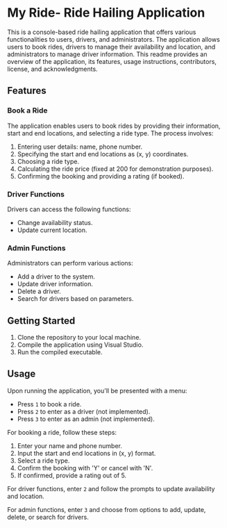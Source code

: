 # My Ride- Ride Hailing Application

This is a console-based ride hailing application that offers various functionalities to users, drivers, and administrators. The application allows users to book rides, drivers to manage their availability and location, and administrators to manage driver information. This readme provides an overview of the application, its features, usage instructions, contributors, license, and acknowledgments.

## Features

### Book a Ride

The application enables users to book rides by providing their information, start and end locations, and selecting a ride type. The process involves:

1. Entering user details: name, phone number.
2. Specifying the start and end locations as (x, y) coordinates.
3. Choosing a ride type.
4. Calculating the ride price (fixed at 200 for demonstration purposes).
5. Confirming the booking and providing a rating (if booked).

### Driver Functions

Drivers can access the following functions:

- Change availability status.
- Update current location.

### Admin Functions

Administrators can perform various actions:

- Add a driver to the system.
- Update driver information.
- Delete a driver.
- Search for drivers based on parameters.

## Getting Started

1. Clone the repository to your local machine.
2. Compile the application using Visual Studio.
3. Run the compiled executable.

## Usage

Upon running the application, you'll be presented with a menu:

- Press `1` to book a ride.
- Press `2` to enter as a driver (not implemented).
- Press `3` to enter as an admin (not implemented).

For booking a ride, follow these steps:

1. Enter your name and phone number.
2. Input the start and end locations in (x, y) format.
3. Select a ride type.
4. Confirm the booking with 'Y' or cancel with 'N'.
5. If confirmed, provide a rating out of 5.

For driver functions, enter `2` and follow the prompts to update availability and location.

For admin functions, enter `3` and choose from options to add, update, delete, or search for drivers.
